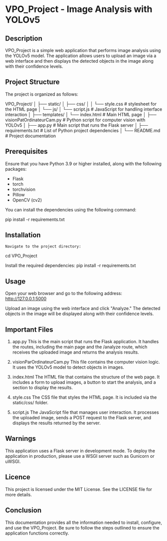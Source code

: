 # VPO_Project - Image Analysis with YOLOv5

## Description
VPO_Project is a simple web application that performs image analysis using the YOLOv5 model. The application allows users to upload an image via a web interface and then displays the detected objects in the image along with their confidence levels.

## Project Structure
The project is organized as follows:

VPO_Project/
│
├── static/
│   ├── css/
│   │   └── style.css           # stylesheet for the HTML page
│   └── js/
│       └── script.js           # JavaScript for handling interface interaction
│
├── templates/
│   └── index.html              # Main HTML page
│
├── visionPatOrdinateurCam.py   # Python script for computer vision with YOLOv5
│
├── app.py                      # Main script that runs the Flask server
│
├── requirements.txt            # List of Python project dependencies
│
└── README.md                   # Project documentation

## Prerequisites
Ensure that you have Python 3.9 or higher installed, along with the following packages:

- Flask
- torch
- torchvision
- Pillow
- OpenCV (cv2)

You can install the dependencies using the following command:

pip install -r requirements.txt

## Installation
    Navigate to the project directory:
  cd VPO_Project

  Install the required dependencies:
  pip install -r requirements.txt

## Usage
  Open your web browser and go to the following address: http://127.0.0.1:5000

Upload an image using the web interface and click "Analyze." The detected objects in the image will be displayed along with their confidence levels.

## Important Files
1. app.py
This is the main script that runs the Flask application. It handles the routes, including the main page and the /analyze route, which receives the uploaded image and returns the analysis results.

2. visionParOrdinateurCam.py
This file contains the computer vision logic. It uses the YOLOv5 model to detect objects in images.

3. index.html
The HTML file that contains the structure of the web page. It includes a form to upload images, a button to start the analysis, and a section to display the results.

4. style.css
The CSS file that styles the HTML page. It is included via the static/css/ folder.

5. script.js
The JavaScript file that manages user interaction. It processes the uploaded image, sends a POST request to the Flask server, and displays the results returned by the server.

## Warnings
This application uses a Flask server in development mode. To deploy the application in production, please use a WSGI server such as Gunicorn or uWSGI.

## Licence
This project is licensed under the MIT License. See the LICENSE file for more details.

## Conclusion
This documentation provides all the information needed to install, configure, and use the VPO_Project. Be sure to follow the steps outlined to ensure the application functions correctly.